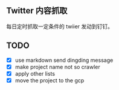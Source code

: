 ## Twitter 内容抓取

每日定时抓取一定条件的 twiier 发动到钉钉。

## TODO

- [x] use markdown send dingding message
- [x] make project name not so crawler
- [x] apply other lists
- [x] move the project to the gcp
